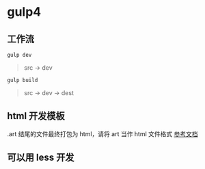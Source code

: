 # gulp4

## 工作流

`gulp dev`

> src -> dev

`gulp build`

> src -> dev -> dest

## html 开发模板

.art 结尾的文件最终打包为 html，请将 art 当作 html 文件格式
[参考文档](http://aui.github.io/art-template/zh-cn/)

## 可以用 less 开发
